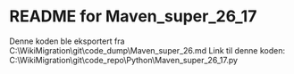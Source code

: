 # README for Maven_super_26_17
Denne koden ble eksportert fra C:\WikiMigration\git\code_dump\Maven_super_26.md
Link til denne koden: C:\WikiMigration\git\code_repo\Python\Maven_super_26_17.py
